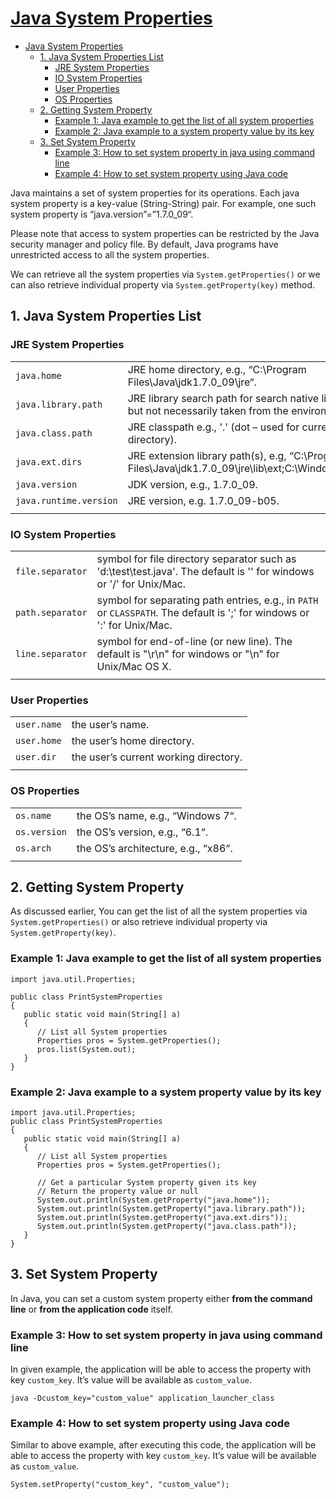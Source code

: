 # [Java System Properties](https://howtodoinjava.com/java/basics/java-system-properties/)

- [Java System Properties](#java-system-properties)
  - [1. Java System Properties List](#1-java-system-properties-list)
    - [JRE System Properties](#jre-system-properties)
    - [IO System Properties](#io-system-properties)
    - [User Properties](#user-properties)
    - [OS Properties](#os-properties)
  - [2. Getting System Property](#2-getting-system-property)
    - [Example 1: Java example to get the list of all system properties](#example-1-java-example-to-get-the-list-of-all-system-properties)
    - [Example 2: Java example to a system property value by its key](#example-2-java-example-to-a-system-property-value-by-its-key)
  - [3. Set System Property](#3-set-system-property)
    - [Example 3: How to set system property in java using command line](#example-3-how-to-set-system-property-in-java-using-command-line)
    - [Example 4: How to set system property using Java code](#example-4-how-to-set-system-property-using-java-code)

Java maintains a set of system properties for its operations. Each java system property is a key-value (String-String) pair. For example, one such system property is “java.version”=”1.7.0_09“.

Please note that access to system properties can be restricted by the Java security manager and policy file. By default, Java programs have unrestricted access to all the system properties.

We can retrieve all the system properties via `System.getProperties()` or we can also retrieve individual property via `System.getProperty(key)` method.

## 1. Java System Properties List

### JRE System Properties

|||
|-|-|
`java.home`|JRE home directory, e.g., “C:\Program Files\Java\jdk1.7.0_09\jre“.
`java.library.path`|JRE library search path for search native libraries. It is usually but not necessarily taken from the environment variable PATH.
`java.class.path`|JRE classpath e.g., '.' (dot – used for current working directory).
`java.ext.dirs`|JRE extension library path(s), e.g, “C:\Program Files\Java\jdk1.7.0_09\jre\lib\ext;C:\Windows\Sun\Java\lib\ext“.
`java.version`|JDK version, e.g., 1.7.0_09.
`java.runtime.version`|JRE version, e.g. 1.7.0_09-b05.
|||

### IO System Properties

|||
|-|-|
`file.separator`|symbol for file directory separator such as 'd:\test\test.java'. The default is '\' for windows or '/' for Unix/Mac.
`path.separator`|symbol for separating path entries, e.g., in `PATH` or `CLASSPATH`. The default is ';' for windows or ':' for Unix/Mac.
`line.separator`|symbol for end-of-line (or new line). The default is "\r\n" for windows or "\n" for Unix/Mac OS X.
|||

### User Properties

|||
|-|-|
`user.name`|the user’s name.
`user.home`|the user’s home directory.
`user.dir`|the user’s current working directory.
|||

### OS Properties

|||
|-|-|
`os.name`|the OS’s name, e.g., “Windows 7“.
`os.version`|the OS’s version, e.g., “6.1“.
`os.arch`|the OS’s architecture, e.g., “x86“.
|||

## 2. Getting System Property

As discussed earlier, You can get the list of all the system properties via `System.getProperties()` or also retrieve individual property via `System.getProperty(key)`.

### Example 1: Java example to get the list of all system properties

    import java.util.Properties;
    
    public class PrintSystemProperties 
    {
       public static void main(String[] a) 
       {
          // List all System properties
          Properties pros = System.getProperties();
          pros.list(System.out);
       }
    }

### Example 2: Java example to a system property value by its key

    import java.util.Properties;
    public class PrintSystemProperties 
    {
       public static void main(String[] a) 
       {
          // List all System properties
          Properties pros = System.getProperties();
     
          // Get a particular System property given its key
          // Return the property value or null
          System.out.println(System.getProperty("java.home"));
          System.out.println(System.getProperty("java.library.path"));
          System.out.println(System.getProperty("java.ext.dirs"));
          System.out.println(System.getProperty("java.class.path"));
       }
    }

## 3. Set System Property

In Java, you can set a custom system property either **from the command line** or **from the application code** itself.

### Example 3: How to set system property in java using command line

In given example, the application will be able to access the property with key `custom_key`. It’s value will be available as `custom_value`.

    java -Dcustom_key="custom_value" application_launcher_class

### Example 4: How to set system property using Java code

Similar to above example, after executing this code, the application will be able to access the property with key `custom_key`. It’s value will be available as `custom_value`.

    System.setProperty("custom_key", "custom_value");
